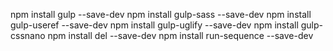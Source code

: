 npm install gulp --save-dev
npm install gulp-sass --save-dev
npm install gulp-useref --save-dev
npm install gulp-uglify --save-dev 
npm install gulp-cssnano
npm install del --save-dev
npm install run-sequence --save-dev
